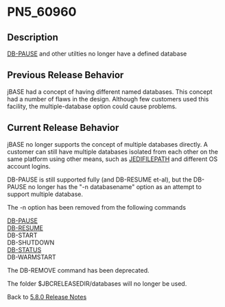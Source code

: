 # PN5_60960

<PageHeader />

## Description

[DB-PAUSE](./../../../../tools-and-utilities/db-pause/README.md) and other utilties no longer have a defined database

## Previous Release Behavior

jBASE had a concept of having different named databases. This concept had a number of flaws in the design. Although few customers used this facility, the multiple-database option could cause problems.

## Current Release Behavior

jBASE no longer supports the concept of multiple databases directly. A customer can still have multiple databases isolated from each other on the same platform using other means, such as [JEDIFILEPATH](./../../../../environment-variables/jedifilepath/README.md) and different OS account logins.

DB-PAUSE is still supported fully (and DB-RESUME et-al), but the DB-PAUSE no longer has the "-n databasename" option as an attempt to support multiple database.

The -n option has been removed from the following commands

[DB-PAUSE](./../../../../tools-and-utilities/db-pause/README.md)  
[DB-RESUME](./../../../../tools-and-utilities/db-resume/README.md)  
DB-START  
DB-SHUTDOWN  
[DB-STATUS](./../../../../tools-and-utilities/db-start/README.md)  
DB-WARMSTART  

The DB-REMOVE command has been deprecated.

The folder $JBCRELEASEDIR/databases will no longer be used.

Back to [5.8.0 Release Notes](./../README.md)

<PageFooter />
